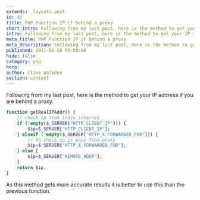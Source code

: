 ```yaml
---
extends: _layouts.post
id: 45
title: PHP Function IP if behind a proxy
short_intro: Following from my last post, here is the method to get your IP address if you are behind a proxy. It's a much better function than the earlier post as it will almost guarantee a return result.
intro: Following from my last post, here is the method to get your IP address if you are behind a proxy. It's a much better function than the earlier post as it will almost guarantee a return result.
meta_title: PHP Function IP if behind a proxy
meta_description: Following from my last post, here is the method to get your IP address if you are behind a proxy. It's a much better function than the earlier post as it will almost guarantee a return result.
published: 2011-06-28 00:00:00
hide: false
category: php
hero:
author: Clive Walkden
section: content
---
```


Following from my last post, here is the method to get your IP address if you are behind a proxy.

```php
function getRealIPAddr() {
    // check ip from share internet
    if (!empty($_SERVER["HTTP_CLIENT_IP"])) {
        $ip=$_SERVER["HTTP_CLIENT_IP"];
    } elseif (!empty($_SERVER["HTTP_X_FORWARDED_FOR"])) {
        // to check ip is pass from proxy
        $ip=$_SERVER["HTTP_X_FORWARDED_FOR"];
    } else {
        $ip=$_SERVER["REMOTE_ADDR"];
    }
    return $ip;
}
```
As this method gets more accurate results it is better to use this than the previous function.
